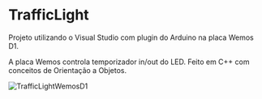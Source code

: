 # TrafficLight
Projeto utilizando o Visual Studio com plugin do Arduino na placa Wemos D1.

A placa Wemos controla temporizador in/out do LED.
Feito em C++ com conceitos de Orientação a Objetos.

![TrafficLightWemosD1](https://i.imgur.com/wENh8Rx.png "TrafficLightWemosD1")
